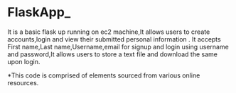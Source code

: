 # FlaskApp_
It is a basic flask up running on ec2 machine,It allows users to create accounts,login and view their submitted personal information . 
It accepts First name,Last name,Username,email for signup and login using username and password,It allows users to store a text file and download the same upon login.










*This code is comprised of elements sourced from various online resources.
